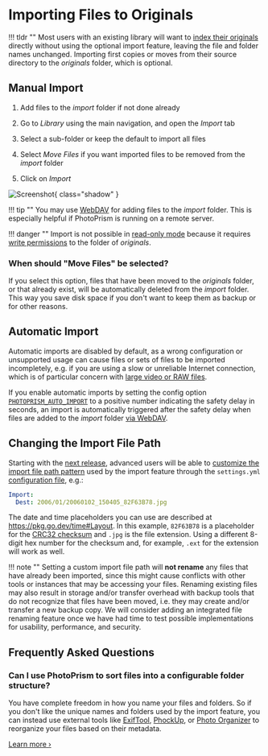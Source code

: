 # Importing Files to Originals #

!!! tldr ""
    Most users with an existing library will want to [index their originals](originals.md) directly without using the optional import feature, leaving the file and folder names unchanged. Importing first copies or moves from their source directory to the *originals* folder, which is optional.

## Manual Import

1. Add files to the *import* folder if not done already

2. Go to *Library* using the main navigation, and open the *Import* tab

3. Select a sub-folder or keep the default to import all files

4. Select *Move Files* if you want imported files to be removed from the *import* folder

5. Click on *Import*

![Screenshot](img/import-light.jpg){ class="shadow" }

!!! tip ""
    You may use [WebDAV](webdav.md) for adding files to the *import* folder.
    This is especially helpful if PhotoPrism is running on a remote server.

!!! danger ""
    Import is not possible in [read-only mode](../settings/library.md) because it requires [write permissions](../../getting-started/troubleshooting/docker.md#file-permissions) to the folder of *originals*.

### When should "Move Files" be selected?

If you select this option, files that have been moved to the *originals* folder, or that already exist, will be automatically deleted from the *import* folder.
This way you save disk space if you don't want to keep them as backup or for other reasons.

## Automatic Import

Automatic imports are disabled by default, as a wrong configuration or unsupported usage can cause files or sets of files to be imported incompletely, e.g. if you are using a slow or unreliable Internet connection, which is of particular concern with [large video or RAW files](https://github.com/photoprism/photoprism/issues/4310).

If you enable automatic imports by setting the config option [`PHOTOPRISM_AUTO_IMPORT`](../../getting-started/config-options.md#indexing) to a positive number indicating the safety delay in seconds, an import is automatically triggered after the safety delay when files are added to the *import* folder [via WebDAV](../sync/webdav.md).

## Changing the Import File Path

Starting with the [next release](https://docs.photoprism.app/release-notes/), advanced users will be able to [customize the import file path pattern](https://github.com/photoprism/photoprism/issues/4666) used by the import feature through the `settings.yml` [configuration file](../../getting-started/config-files/settings.md#media-library), e.g.:

```yaml
Import:
  Dest: 2006/01/20060102_150405_82F63B78.jpg
```

The date and time placeholders you can use are described at https://pkg.go.dev/time#Layout. In this example, `82F63B78` is a placeholder for the [CRC32 checksum](https://en.wikipedia.org/wiki/Cyclic_redundancy_check) and `.jpg` is the file extension. Using a different 8-digit hex number for the checksum and, for example, `.ext` for the extension will work as well.

!!! note ""
    Setting a custom import file path will **not rename** any files that have already been imported, since this might cause conflicts with other tools or instances that may be accessing your files. Renaming existing files may also result in storage and/or transfer overhead with backup tools that do not recognize that files have been moved, i.e. they may create and/or transfer a new backup copy. We will consider adding an integrated file renaming feature once we have had time to test possible implementations for usability, performance, and security.

## Frequently Asked Questions

### Can I use PhotoPrism to sort files into a configurable folder structure?

You have complete freedom in how you name your files and folders. So if you don't like the unique names and folders used by the import feature, you can instead use external tools like [ExifTool](https://ninedegreesbelow.com/photography/exiftool-commands.html#rename), [PhockUp](https://github.com/ivandokov/phockup), or [Photo Organizer](https://www.systweak.com/photo-organizer) to reorganize your files based on their metadata.

[Learn more ›](../../getting-started/faq.md#can-i-use-photoprism-to-sort-files-into-a-configurable-folder-structure)